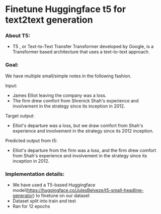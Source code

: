 # Finetune Huggingface t5 for text2text generation

### About T5: ###
- T5 , or Text-to-Text Transfer Transformer developed by Google, is a Transformer based architecture that uses a text-to-text approach.


### Goal: ### 
We have multiple small/simple notes in the following fashion.

Input:
- James Elliot leaving the company was a loss.
- The firm drew comfort from Shrenick Shah's experience and involvement in the strategy since its inception in 2012.

Target output:
- Elliot's departure was a loss, but we draw comfort from Shah's experience and involvement in the strategy since its 2012 inception. 

Predicted output from t5:
- Elliot's departure from the firm was a loss, and the firm drew comfort from Shah's experience and involvement in the strategy since its inception in 2012. 

 ### Implementation details: ###

- We have used a T5-based Huggingface model(https://huggingface.co/JulesBelveze/t5-small-headline-generator) to finetune on our dataset
- Dataset split into train and test
- Ran for 12 epochs


